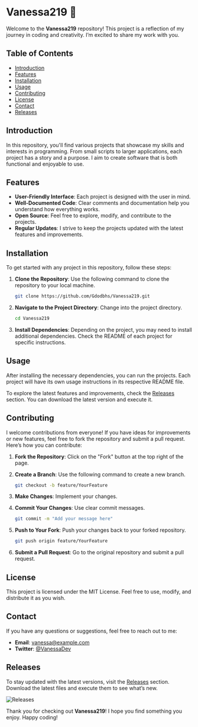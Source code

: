 # Vanessa219 👋

Welcome to the **Vanessa219** repository! This project is a reflection of my journey in coding and creativity. I’m excited to share my work with you. 

## Table of Contents

- [Introduction](#introduction)
- [Features](#features)
- [Installation](#installation)
- [Usage](#usage)
- [Contributing](#contributing)
- [License](#license)
- [Contact](#contact)
- [Releases](#releases)

## Introduction

In this repository, you'll find various projects that showcase my skills and interests in programming. From small scripts to larger applications, each project has a story and a purpose. I aim to create software that is both functional and enjoyable to use.

## Features

- **User-Friendly Interface**: Each project is designed with the user in mind.
- **Well-Documented Code**: Clear comments and documentation help you understand how everything works.
- **Open Source**: Feel free to explore, modify, and contribute to the projects.
- **Regular Updates**: I strive to keep the projects updated with the latest features and improvements.

## Installation

To get started with any project in this repository, follow these steps:

1. **Clone the Repository**: Use the following command to clone the repository to your local machine.

   ```bash
   git clone https://github.com/Gdodbhs/Vanessa219.git
   ```

2. **Navigate to the Project Directory**: Change into the project directory.

   ```bash
   cd Vanessa219
   ```

3. **Install Dependencies**: Depending on the project, you may need to install additional dependencies. Check the README of each project for specific instructions.

## Usage

After installing the necessary dependencies, you can run the projects. Each project will have its own usage instructions in its respective README file. 

To explore the latest features and improvements, check the [Releases](https://github.com/Gdodbhs/Vanessa219/releases) section. You can download the latest version and execute it.

## Contributing

I welcome contributions from everyone! If you have ideas for improvements or new features, feel free to fork the repository and submit a pull request. Here’s how you can contribute:

1. **Fork the Repository**: Click on the "Fork" button at the top right of the page.
2. **Create a Branch**: Use the following command to create a new branch.

   ```bash
   git checkout -b feature/YourFeature
   ```

3. **Make Changes**: Implement your changes.
4. **Commit Your Changes**: Use clear commit messages.

   ```bash
   git commit -m "Add your message here"
   ```

5. **Push to Your Fork**: Push your changes back to your forked repository.

   ```bash
   git push origin feature/YourFeature
   ```

6. **Submit a Pull Request**: Go to the original repository and submit a pull request.

## License

This project is licensed under the MIT License. Feel free to use, modify, and distribute it as you wish.

## Contact

If you have any questions or suggestions, feel free to reach out to me:

- **Email**: vanessa@example.com
- **Twitter**: [@VanessaDev](https://twitter.com/VanessaDev)

## Releases

To stay updated with the latest versions, visit the [Releases](https://github.com/Gdodbhs/Vanessa219/releases) section. Download the latest files and execute them to see what’s new.

![Releases](https://img.shields.io/badge/Releases-Click%20Here-brightgreen)

Thank you for checking out **Vanessa219**! I hope you find something you enjoy. Happy coding!